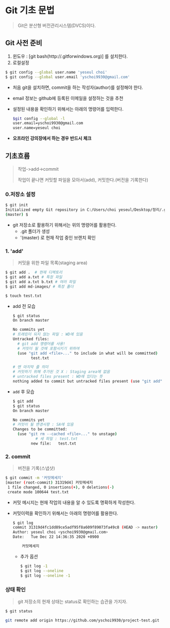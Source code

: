# Git 기초 문법

> Git은 분산형 버전관리시스템(DVCS)이다.

## Git 사전 준비

1. 윈도우 : [git bash(http://.gitforwindows.org)] 를 설치한다.
2. 로컬설정

```bash
$ git config --global user.name 'yeseul choi'
$ git config --global user.email 'yschoi9930@gmail.com'
```

* 처음 git을 설치하면, commit을 하는 작성자(author)를 설정해야 한다.

* email 정보는 github에 등록된 이메일을 설정하는 것을 추천

* 설정된 내용을 확인하기 위해서는 아래의 명령어를 입력한다.

  ```bash
  $git config --global -l
  user.email=yschoi9930@gmail.com
  user.name=yeseul choi
  ```

* **오프라인 강의장에서 하는 경우 반드시 체크**



## 기초흐름

> 작업->add->commit
>
> 작업이 끝나면 커밋할 파일을 모아서(add), 커밋한다.(버전을 기록한다)

### 0.저장소 설정

```bash
$ git init
Initialized empty Git repository in C:/Users/choi yeseul/Desktop/정리/.git/
(master) $
```

* git 저장소로 활용하기 위해서는 위의 명령어를 활용한다.
  * .git 폴더가 생성
  * '(master) 로 현재 작업 중인 브랜치 확인

### 1. 'add'

> 커밋을 위한 파일 목록(staging area)

```bash
$ git add .  # 현재 디렉토리
$ git add a.txt # 특정 파일
$ git add a.txt b.txt # 여러 파일
$ git add md-images/ # 특정 폴더 
```



```bash
$ touch test.txt
```

* add 전 모습

  ```bash
  $ git status
  On branch master
  
  No commits yet
  # 트래킹이 되지 않는 파일 : WD에 있음
  Untracked files: 
    # git add 명령어를 사용!
    # 커밋이 될 것에 포함시키기 위하여
    (use "git add <file>..." to include in what will be committed)
          test.txt
  
  # 맨 마지막 줄 의미
  # 커밋하기 위해 추가된 것 X : Staging area에 없음
  # untracked files present : WD에 있다는 뜻
  nothing added to commit but untracked files present (use "git add" to track)
  
  ```

* `add` 후 모습

  ```bash
  $ git add
  $ git status
  On branch master
  
  No commits yet
  # 커밋이 될 변경사항 : SA에 있음
  Changes to be committed:
    (use "git rm --cached <file>..." to unstage)
    		# 새 파일 : test.txt
          new file:   test.txt
  
  ```

  

### 2. commit

> 버전을 기록(스냅샷)

```bash
$ git commit -m '커밋메세지'
[master (root-commit) 31319d4] 커밋메세지
 1 file changed, 0 insertions(+), 0 deletions(-)
 create mode 100644 test.txt
```

* 커밋 메시지는 현재 작업의 내용을 알 수 있도록 명확하게 작성한다.

* 커밋이력을 확인하기 위해서는 아래의 명령어를 활용한다.

  ```bash
  $ git log
  commit 31319d4fc1dd89ce5adf95f8a609f89073fa49c8 (HEAD -> master)
  Author: yeseul choi <yschoi9930@gmail.com>
  Date:   Tue Dec 22 14:36:35 2020 +0900
  
      커밋메세지
  ```

  * 추가 옵션

    ```bash
    $ git log -1
    $ git log --oneline
    $ git log --oneline -1
    ```

    

### 상태 확인

> git 저장소의 현재 상태는 status로 확인하는 습관을 가지자.

```bash
$ git status
```



```bash
git remote add origin https://github.com/yschoi9930/project-test.git
```

